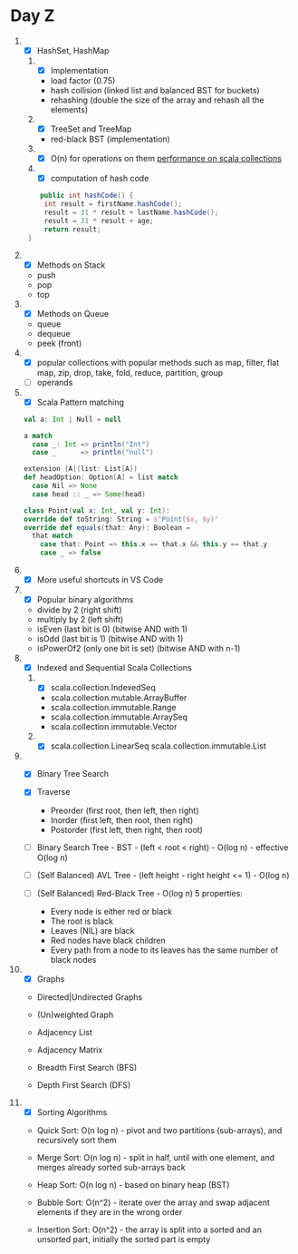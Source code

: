 # Day Z

1. - [x] HashSet, HashMap

   1. - [x] Implementation
      - load factor (0.75)
      - hash collision (linked list and balanced BST for buckets)
      - rehashing (double the size of the array and rehash all the elements)

   2. - [x] TreeSet and TreeMap
      - red-black BST (implementation)

   3. - [x] O(n) for operations on them
      [performance on scala collections](https://docs.scala-lang.org/overviews/collections-2.13/performance-characteristics.html)
   4. - [x] computation of hash code

   ```java
       public int hashCode() {
        int result = firstName.hashCode();
        result = 31 * result + lastName.hashCode();
        result = 31 * result + age;
        return result;
    }
   ```

2. - [x] Methods on Stack
   - push
   - pop
   - top

3. - [x] Methods on Queue
   - queue
   - dequeue
   - peek (front)

4. - [x] popular collections with popular methods such as map, filter, flat map, zip, drop, take, fold, reduce, partition, group
   - [ ] operands

5. - [x] Scala Pattern matching

   ```scala
   val a: Int | Null = null

   a match
     case _: Int => println("Int")
     case _      => println("null")
   ```

   ```scala
   extension [A](list: List[A])
   def headOption: Option[A] = list match
     case Nil => None
     case head :: _ => Some(head)
   ```

   ```scala
   class Point(val x: Int, val y: Int):
   override def toString: String = s"Point($x, $y)"
   override def equals(that: Any): Boolean =
     that match
       case that: Point => this.x == that.x && this.y == that.y
       case _ => false
   ```

6. - [x] More useful shortcuts in VS Code

7. - [x] Popular binary algorithms

   - divide by 2 (right shift)
   - multiply by 2 (left shift)
   - isEven (last bit is 0) (bitwise AND with 1)
   - isOdd (last bit is 1) (bitwise AND with 1)
   - isPowerOf2 (only one bit is set) (bitwise AND with n-1)

8. - [x]  Indexed and Sequential Scala Collections

   1. - [x] scala.collection.IndexedSeq
      - scala.collection.mutable.ArrayBuffer
      - scala.collection.immutable.Range
      - scala.collection.immutable.ArraySeq
      - scala.collection.immutable.Vector

   2. - [x] scala.collection.LinearSeq
      scala.collection.immutable.List

9. - [x] Binary Tree Search

   - [x] Traverse
     - Preorder (first root, then left, then right)
     - Inorder (first left, then root, then right)
     - Postorder (first left, then right, then root)
   - [ ] Binary Search Tree - BST - (left < root < right) - O(log n) - effective O(log n)
   - [ ] (Self Balanced) AVL Tree - (left height - right height <= 1) - O(log n)
   - [ ] (Self Balanced) Red-Black Tree - O(log n)
      5 properties:
      - Every node is either red or black
      - The root is black
      - Leaves (NIL) are black
      - Red nodes have black children
      - Every path from a node to its leaves has the same number of black nodes

10. - [x] Graphs
    - Directed|Undirected Graphs
    - (Un)weighted Graph
    - Adjacency List
    - Adjacency Matrix

    - Breadth First Search (BFS)
    - Depth First Search (DFS)

11. - [x] Sorting Algorithms

    - Quick Sort: O(n log n) - pivot and two partitions (sub-arrays), and recursively sort them
    - Merge Sort: O(n log n) - split in half, until with one element, and merges already sorted sub-arrays back
    - Heap Sort: O(n log n) - based on binary heap (BST)

    - Bubble Sort: O(n^2) - iterate over the array and swap adjacent elements if they are in the wrong order
    - Insertion Sort: O(n^2) - the array is split into a sorted and an unsorted part, initially the sorted part is empty
